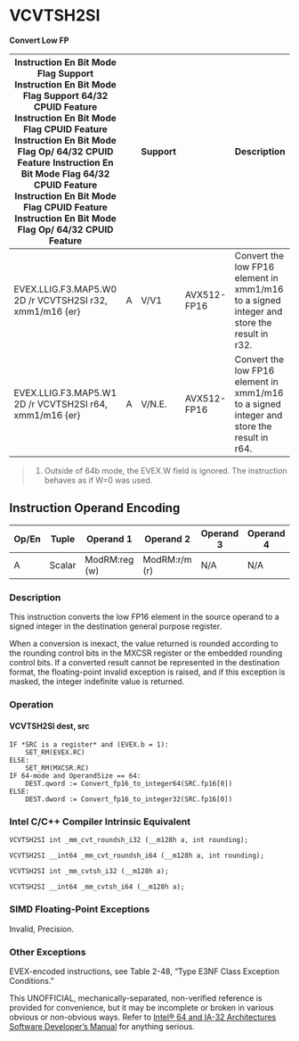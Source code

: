 # VCVTSH2SI

**Convert Low FP**

| Instruction En Bit Mode Flag Support Instruction En Bit Mode Flag Support 64/32 CPUID Feature Instruction En Bit Mode Flag CPUID Feature Instruction En Bit Mode Flag Op/ 64/32 CPUID Feature Instruction En Bit Mode Flag 64/32 CPUID Feature Instruction En Bit Mode Flag CPUID Feature Instruction En Bit Mode Flag Op/ 64/32 CPUID Feature |     | Support |             | Description                                                                               |
| ---------------------------------------------------------------------------------------------------------------------------------------------------------------------------------------------------------------------------------------------------------------------------------------------------------------------------------------------- | --- | ------- | ----------- | ----------------------------------------------------------------------------------------- |
| EVEX.LLIG.F3.MAP5.W0 2D /r VCVTSH2SI r32, xmm1/m16 {er}                                                                                                                                                                                                                                                                                        | A   | V/V1    | AVX512-FP16 | Convert the low FP16 element in xmm1/m16 to a signed integer and store the result in r32. |
| EVEX.LLIG.F3.MAP5.W1 2D /r VCVTSH2SI r64, xmm1/m16 {er}                                                                                                                                                                                                                                                                                        | A   | V/N.E.  | AVX512-FP16 | Convert the low FP16 element in xmm1/m16 to a signed integer and store the result in r64. |

> 1. Outside of 64b mode, the EVEX.W field is ignored. The instruction behaves as if W=0 was used.

## Instruction Operand Encoding

| Op/En | Tuple  | Operand 1     | Operand 2     | Operand 3 | Operand 4 |
| ----- | ------ | ------------- | ------------- | --------- | --------- |
| A     | Scalar | ModRM:reg (w) | ModRM:r/m (r) | N/A       | N/A       |

### Description

This instruction converts the low FP16 element in the source operand to a signed integer in the destination general purpose register.

When a conversion is inexact, the value returned is rounded according to the rounding control bits in the MXCSR register or the embedded rounding control bits. If a converted result cannot be represented in the destination format, the floating-point invalid exception is raised, and if this exception is masked, the integer indefinite value is returned.

### Operation

#### VCVTSH2SI dest, src

```
IF *SRC is a register* and (EVEX.b = 1):
    SET_RM(EVEX.RC)
ELSE:
    SET_RM(MXCSR.RC)
IF 64-mode and OperandSize == 64:
    DEST.qword := Convert_fp16_to_integer64(SRC.fp16[0])
ELSE:
    DEST.dword := Convert_fp16_to_integer32(SRC.fp16[0])

```

### Intel C/C++ Compiler Intrinsic Equivalent

```
VCVTSH2SI int _mm_cvt_roundsh_i32 (__m128h a, int rounding);

```

```
VCVTSH2SI __int64 _mm_cvt_roundsh_i64 (__m128h a, int rounding);

```

```
VCVTSH2SI int _mm_cvtsh_i32 (__m128h a);

```

```
VCVTSH2SI __int64 _mm_cvtsh_i64 (__m128h a);

```

### SIMD Floating-Point Exceptions

Invalid, Precision.

### Other Exceptions

EVEX-encoded instructions, see Table 2-48, “Type E3NF Class Exception Conditions.”

This UNOFFICIAL, mechanically-separated, non-verified reference is provided for convenience, but it may be
incomplete or broken in various obvious or non-obvious
ways. Refer to [Intel® 64 and IA-32 Architectures Software Developer’s Manual](https://software.intel.com/en-us/download/intel-64-and-ia-32-architectures-sdm-combined-volumes-1-2a-2b-2c-2d-3a-3b-3c-3d-and-4) for anything serious.
